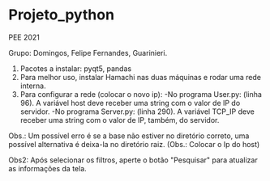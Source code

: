 # Projeto_python
PEE 2021

Grupo: Domingos, Felipe Fernandes, Guarinieri.

1. Pacotes a instalar: pyqt5, pandas
2. Para melhor uso, instalar Hamachi nas duas máquinas e rodar uma rede interna.
3. Para configurar a rede (colocar o novo ip):
   -No programa User.py: (linha 96). A variável host deve receber uma string com o valor de IP do servidor.
   -No programa Server.py: (linha 290). A variável TCP_IP deve receber uma string com o valor de IP, também, do servidor.
   
Obs.: Um possível erro é se a base não estiver no diretório correto, uma possível alternativa é deixa-la no diretório raiz. (Obs.: Colocar o Ip do host)

Obs2: Após selecionar os filtros, aperte o botão "Pesquisar" para atualizar as informações da tela.
